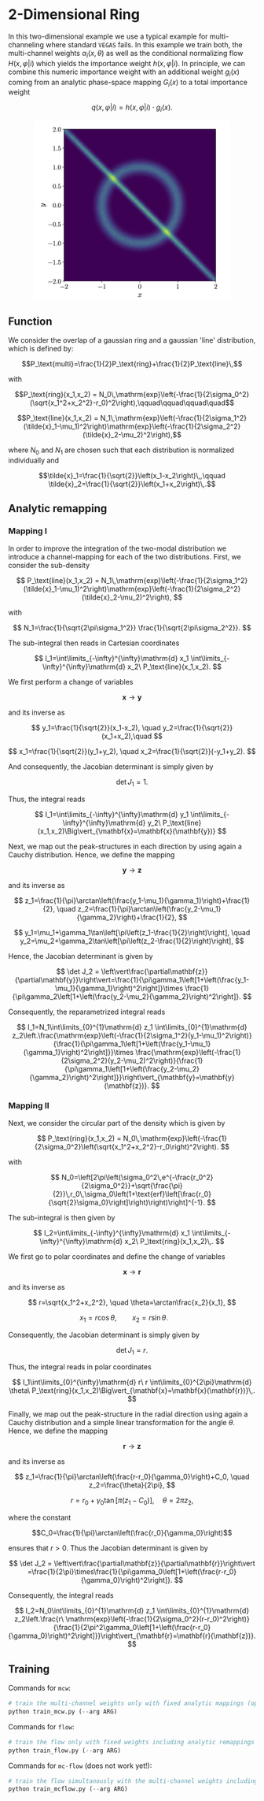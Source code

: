 # 2-Dimensional Ring

In this two-dimensional example we use a typical example
for multi-channeling where standard `VEGAS` fails. In this example we train both, the multi-channel weights $\alpha_i(x,\theta)$ 
as well as the conditional normalizing flow $H(x,\varphi\vert i)$ which yields the importance weight $h(x,\varphi\vert i)$. 
In principle, we can combine this numeric importance weight with an additional weight $g_i(x)$ coming from an analytic phase-space mapping
$G_i(x)$ to a total importance weight

$$ q(x,\varphi\vert i) = h(x,\varphi\vert i)\cdot g_i(x).$$

<div align="center">
<img src="circle.png" width="400">
</div>

## Function

We consider the overlap of a gaussian ring and a gaussian 'line' distribution, which is defined by:

```math
P_\text{multi}=\frac{1}{2}P_\text{ring}+\frac{1}{2}P_\text{line}\,
```

with

```math
P_\text{ring}(x_1,x_2) = N_0\,\mathrm{exp}\left(-\frac{1}{2\sigma_0^2}(\sqrt{x_1^2+x_2^2}-r_0)^2\right),\qquad\qquad\qquad\quad
```
```math
P_\text{line}(x_1,x_2) = N_1\,\mathrm{exp}\left(-\frac{1}{2\sigma_1^2}(\tilde{x}_1-\mu_1)^2\right)\mathrm{exp}\left(-\frac{1}{2\sigma_2^2}(\tilde{x}_2-\mu_2)^2\right),
```

where $N_0$ and $N_1$ are chosen such that each distribution is normalized individually and

```math
\tilde{x}_1=\frac{1}{\sqrt{2}}\left(x_1-x_2\right)\,,\qquad \tilde{x}_2=\frac{1}{\sqrt{2}}\left(x_1+x_2\right)\,.
```

## Analytic remapping

### Mapping I

In order to improve the integration of the two-modal distribution we introduce a channel-mapping for each of the two distributions. First, we consider the sub-density

$$
P_\text{line}(x_1,x_2) = N_1\,\mathrm{exp}\left(-\frac{1}{2\sigma_1^2}(\tilde{x}_1-\mu_1)^2\right)\mathrm{exp}\left(-\frac{1}{2\sigma_2^2}(\tilde{x}_2-\mu_2)^2\right),
$$

with

$$
N_1=\frac{1}{\sqrt{2\pi\sigma_1^2}} \frac{1}{\sqrt{2\pi\sigma_2^2}}.
$$

The sub-integral then reads in Cartesian coordinates

$$
I_1=\int\limits_{-\infty}^{\infty}\mathrm{d} x_1 \int\limits_{-\infty}^{\infty}\mathrm{d} x_2\ P_\text{line}(x_1,x_2).
$$

We first perform a change of variables 

$$\mathbf{x}\to \mathbf{y}$$ 

and its inverse as

$$
y_1=\frac{1}{\sqrt{2}}(x_1-x_2), \quad y_2=\frac{1}{\sqrt{2}}(x_1+x_2),\quad
$$

$$
x_1=\frac{1}{\sqrt{2}}(y_1+y_2), \quad x_2=\frac{1}{\sqrt{2}}(-y_1+y_2).
$$

And consequently, the Jacobian determinant is simply given by 

$$\det J_1=1.$$ 

Thus, the integral reads

$$
I_1=\int\limits_{-\infty}^{\infty}\mathrm{d} y_1 \int\limits_{-\infty}^{\infty}\mathrm{d} y_2\ P_\text{line}(x_1,x_2)\Big\vert_{\mathbf{x}=\mathbf{x}(\mathbf{y})}
$$

Next, we map out the peak-structures in each direction by using again a Cauchy distribution. Hence, we define the mapping 

$$\mathbf{y}\to\mathbf{z}$$ 

and its inverse as

$$
 z_1=\frac{1}{\pi}\arctan\left(\frac{y_1-\mu_1}{\gamma_1}\right)+\frac{1}{2}, \quad z_2=\frac{1}{\pi}\arctan\left(\frac{y_2-\mu_1}{\gamma_2}\right)+\frac{1}{2},
$$

$$
y_1=\mu_1+\gamma_1\tan\left[\pi\left(z_1-\frac{1}{2}\right)\right], \quad y_2=\mu_2+\gamma_2\tan\left[\pi\left(z_2-\frac{1}{2}\right)\right],
$$

Hence, the Jacobian determinant is given by

$$
\det J_2 = \left\vert\frac{\partial\mathbf{z}}{\partial\mathbf{y}}\right\vert=\frac{1}{\pi\gamma_1\left[1+\left(\frac{y_1-\mu_1}{\gamma_1}\right)^2\right]}\times \frac{1}{\pi\gamma_2\left[1+\left(\frac{y_2-\mu_2}{\gamma_2}\right)^2\right]}.
$$

Consequently, the reparametrized integral reads

$$
I_1=N_1\int\limits_{0}^{1}\mathrm{d} z_1 \int\limits_{0}^{1}\mathrm{d} z_2\left.\frac{\mathrm{exp}\left(-\frac{1}{2\sigma_1^2}(y_1-\mu_1)^2\right)}{\frac{1}{\pi\gamma_1\left[1+\left(\frac{y_1-\mu_1}{\gamma_1}\right)^2\right]}}\times \frac{\mathrm{exp}\left(-\frac{1}{2\sigma_2^2}(y_2-\mu_2)^2\right)}{\frac{1}{\pi\gamma_1\left[1+\left(\frac{y_2-\mu_2}{\gamma_2}\right)^2\right]}}\right\vert_{\mathbf{y}=\mathbf{y}(\mathbf{z})}.
$$

### Mapping II

Next, we consider the circular part of the density which is given by

$$
P_\text{ring}(x_1,x_2) = N_0\,\mathrm{exp}\left(-\frac{1}{2\sigma_0^2}\left(\sqrt{x_1^2+x_2^2}-r_0\right)^2\right).
$$

with

$$
N_0=\left[2\pi\left(\sigma_0^2\,e^{-\frac{r_0^2}{2\sigma_0^2}}+\sqrt{\frac{\pi}{2}}\,r_0\,\sigma_0\left(1+\text{erf}\left[\frac{r_0}{\sqrt{2}\sigma_0}\right]\right)\right)\right]^{-1}.
$$

The sub-integral is then given by

$$
I_2=\int\limits_{-\infty}^{\infty}\mathrm{d} x_1 \int\limits_{-\infty}^{\infty}\mathrm{d} x_2\ P_\text{ring}(x_1,x_2)\,.
$$

We first go to polar coordinates and define the change of variables 

$$\mathbf{x}\to\mathbf{r}$$

and its inverse as

$$
r=\sqrt{x_1^2+x_2^2}, \quad \theta=\arctan\frac{x_2}{x_1},
$$

$$
x_1=r\cos\theta, \qquad x_2=r\sin\theta.\quad\quad
$$

Consequently, the Jacobian determinant is simply given by 

$$\det J_1=r.$$ 

Thus, the integral reads in polar coordinates

$$
I_1\int\limits_{0}^{\infty}\mathrm{d} r\ r \int\limits_{0}^{2\pi}\mathrm{d} \theta\ P_\text{ring}(x_1,x_2)\Big\vert_{\mathbf{x}=\mathbf{x}(\mathbf{r})}\,.
$$

Finally, we map out the peak-structure in the radial direction using again a Cauchy distribution and a simple linear transformation for the angle $\theta$. Hence, we define the mapping 

$$\mathbf{r}\to\mathbf{z}$$ 

and its inverse as

$$
z_1=\frac{1}{\pi}\arctan\left(\frac{r-r_0}{\gamma_0}\right)+C_0, \quad z_2=\frac{\theta}{2\pi},
$$

$$
r=r_0+\gamma_0\tan\left[\pi\left(z_1-C_0\right)\right], \quad \theta=2\pi z_2,
$$

where the constant 

$$C_0=\frac{1}{\pi}\arctan\left(\frac{r_0}{\gamma_0}\right)$$

ensures that $r>0$. Thus the Jacobian determinant is given by

$$
\det J_2 = \left\vert\frac{\partial\mathbf{z}}{\partial\mathbf{r}}\right\vert
=\frac{1}{2\pi}\times\frac{1}{\pi\gamma_0\left[1+\left(\frac{r-r_0}{\gamma_0}\right)^2\right]}.
$$

Consequently, the integral reads

$$
I_2=N_0\int\limits_{0}^{1}\mathrm{d} z_1 \int\limits_{0}^{1}\mathrm{d} z_2\left.\frac{r\ \mathrm{exp}\left(-\frac{1}{2\sigma_0^2}(r-r_0)^2\right)}{\frac{1}{2\pi^2\gamma_0\left[1+\left(\frac{r-r_0}{\gamma_0}\right)^2\right]}}\right\vert_{\mathbf{r}=\mathbf{r}(\mathbf{z})}.
$$


## Training

Commands for `mcw`:

```python
# train the multi-channel weights only with fixed analytic mappings (optinally adding arguments, see --help)
python train_mcw.py (--arg ARG)
```

Commands for `flow`:

```python
# train the flow only with fixed weights including analytic remappings (optinally adding arguments, see --help)
python train_flow.py (--arg ARG)
```

Commands for `mc-flow` (does not work yet!):

```python
# train the flow simultanously with the multi-channel weights including analytic remappings (optinally adding arguments, see --help)
python train_mcflow.py (--arg ARG)
```
   
   
